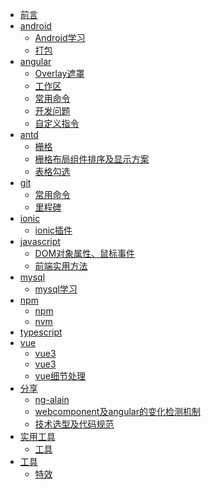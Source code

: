 * [前言](README.md)
* [android]()
  * [Android学习](android\Android学习.md)
  * [打包](android\打包.md)
* [angular]()
  * [Overlay遮罩](angular\Overlay遮罩.md)
  * [工作区](angular\工作区.md)
  * [常用命令](angular\常用命令.md)
  * [开发问题](angular\开发问题.md)
  * [自定义指令](angular\自定义指令.md)
* [antd]()
  * [栅格](antd\栅格.md)
  * [栅格布局组件排序及显示方案](antd\栅格布局组件排序及显示方案.md)
  * [表格勾选](antd\表格勾选.md)
* [git]()
  * [常用命令](git\常用命令.md)
  * [里程碑](git\里程碑.md)
* [ionic]()
  * [ionic插件](ionic\ionic插件.md)
* [javascript]()
  * [DOM对象属性、鼠标事件](javascript\DOM对象属性、鼠标事件.md)
  * [前端实用方法](javascript\前端实用方法.md)
* [mysql]()
  * [mysql学习](mysql\mysql学习.md)
* [npm]()
  * [npm](npm\npm.md)
  * [nvm](npm\nvm.md)
* [typescript]()
* [vue]()
  * [vue3](vue\vue3.0.md)
  * [vue3](vue\vue3.0开发事项.md)
  * [vue细节处理](vue\vue细节处理.md)
* [分享]()
  * [ng-alain](分享\ng-alain.md)
  * [webcomponent及angular的变化检测机制](分享\webcomponent及angular的变化检测机制.md)
  * [技术选型及代码规范](分享\技术选型及代码规范.md)
* [实用工具]()
  * [工具](实用工具\工具.md)
* [工具]()
  * [特效](工具\特效.md)
